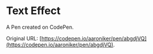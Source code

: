 # Text Effect 

A Pen created on CodePen.

Original URL: [https://codepen.io/aaroniker/pen/abgdjVQ](https://codepen.io/aaroniker/pen/abgdjVQ).

